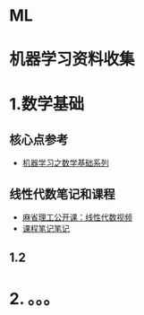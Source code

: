 # ML
# 机器学习资料收集
  
  
  
# 1.数学基础
  ##  核心点参考
   *  [机器学习之数学基础系列](https://github.com/suckthegithub/MathForMachineLearning)  
  ##  线性代数笔记和课程
   *  [麻省理工公开课：线性代数视频](https://www.bilibili.com/video/av15463995?from=search&seid=1858200168541050956)  
   *  [课程笔记笔记](https://github.com/suckthegithub/notes-linear-algebra)  
      
  ## 1.2 
  
  
 # 2. 。。。
